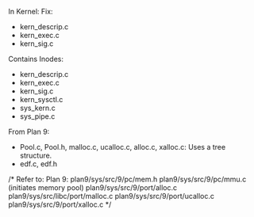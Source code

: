 In Kernel:
Fix:
- kern_descrip.c
- kern_exec.c
- kern_sig.c

Contains Inodes:
- kern_descrip.c
- kern_exec.c
- kern_sig.c
- kern_sysctl.c
- sys_kern.c
- sys_pipe.c

From Plan 9:
- Pool.c, Pool.h, malloc.c, ucalloc.c, alloc.c, xalloc.c: Uses a tree structure. 
- edf.c, edf.h

/*
Refer to:
Plan 9:
 plan9/sys/src/9/pc/mem.h
 plan9/sys/src/9/pc/mmu.c 		(initiates memory pool)
 plan9/sys/src/9/port/alloc.c
 plan9/sys/src/libc/port/malloc.c 
 plan9/sys/src/9/port/ucalloc.c
 plan9/sys/src/9/port/xalloc.c 
*/